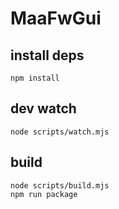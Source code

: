 # MaaFwGui

## install deps

```shell
npm install
```

## dev watch

```shell
node scripts/watch.mjs
```

## build

```shell
node scripts/build.mjs
npm run package
```
